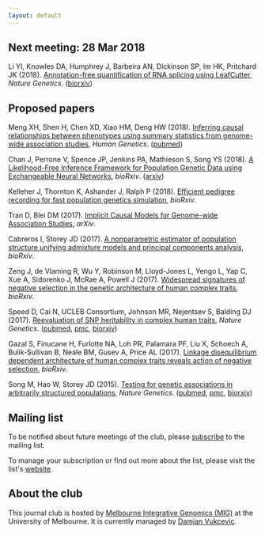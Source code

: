 ```yaml
---
layout: default
---
```



## Next meeting: 28 Mar 2018

Li YI, Knowles DA, Humphrey J, Barbeira AN, Dickinson SP, Im HK, Pritchard JK
(2018).  [Annotation-free quantification of RNA splicing using
LeafCutter](https://dx.doi.org/10.1038/s41588-017-0004-9), *Nature Genetics*.
([biorxiv](https://doi.org/10.1101/044107))


## Proposed papers

Meng XH, Shen H, Chen XD, Xiao HM, Deng HW (2018).  [Inferring causal
relationships between phenotypes using summary statistics from genome-wide
association studies](https://doi.org/10.1007/s00439-018-1876-1), *Human
Genetics*.  ([pubmed](https://www.ncbi.nlm.nih.gov/pubmed/29460149))

Chan J, Perrone V, Spence JP, Jenkins PA, Mathieson S, Song YS (2018).  [A
Likelihood-Free Inference Framework for Population Genetic Data using
Exchangeable Neural Networks](https://doi.org/10.1101/267211 ), *bioRxiv*.
([arxiv](https://arxiv.org/abs/1802.06153))

Kelleher J, Thornton K, Ashander J, Ralph P (2018).  [Efficient pedigree
recording for fast population genetics
simulation](https://doi.org/10.1101/248500), *bioRxiv*.

Tran D, Blei DM (2017).  [Implicit Causal Models for Genome-wide Association
Studies](https://arxiv.org/abs/1710.10742), *arXiv*.

Cabreros I, Storey JD (2017).  [A nonparametric estimator of population
structure unifying admixture models and principal components
analysis](https://doi.org/10.1101/240812), *bioRxiv*.

Zeng J, de Vlaming R, Wu Y, Robinson M, Lloyd-Jones L, Yengo L, Yap C, Xue A,
Sidorenko J, McRae A, Powell J (2017).  [Widespread signatures of negative
selection in the genetic architecture of human complex
traits](https://doi.org/10.1101/145755), *bioRxiv*.

Speed D, Cai N, UCLEB Consortium, Johnson MR, Nejentsev S, Balding DJ (2017).
[Reevaluation of SNP heritability in complex human
traits](https://doi.org/10.1038/ng.3865), *Nature Genetics*.
([pubmed](https://www.ncbi.nlm.nih.gov/pubmed/28530675),
[pmc](https://www.ncbi.nlm.nih.gov/pmc/articles/PMC5493198/),
[biorxiv](https://doi.org/10.1101/074310))

Gazal S, Finucane H, Furlotte NA, Loh PR, Palamara PF, Liu X, Schoech A,
Bulik-Sullivan B, Neale BM, Gusev A, Price AL (2017).  [Linkage disequilibrium
dependent architecture of human complex traits reveals action of negative
selection](https://doi.org/10.1101/082024), *bioRxiv*.

Song M, Hao W, Storey JD (2015).  [Testing for genetic associations in
arbitrarily structured populations](https://doi.org/10.1038/ng.3244), *Nature
Genetics*.  ([pubmed](https://www.ncbi.nlm.nih.gov/pubmed/25822090),
[pmc](https://www.ncbi.nlm.nih.gov/pmc/articles/PMC4464830/),
[biorxiv](https://doi.org/10.1101/012682))


## Mailing list

To be notified about future meetings of the club, please
[subscribe](https://lists.unimelb.edu.au/subscribe/statgen) to the mailing
list.

To manage your subscription or find out more about the list, please visit the
list's [website](https://lists.unimelb.edu.au/info/statgen).


## About the club

This journal club is hosted by [Melbourne Integrative Genomics
(MIG)](http://research.unimelb.edu.au/integrative-genomics) at the University
of Melbourne.  It is currently managed by [Damjan
Vukcevic](http://research.unimelb.edu.au/integrative-genomics/research/statistical-genetics-vukcevic).
